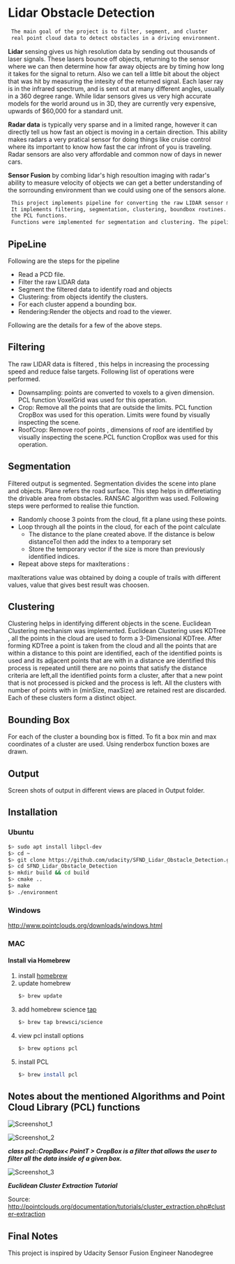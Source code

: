 # Lidar Obstacle Detection

```diff
 The main goal of the project is to filter, segment, and cluster  
 real point cloud data to detect obstacles in a driving environment.
```
**Lidar** sensing gives us high resolution data by sending out thousands of laser signals. These lasers bounce off objects, returning to the sensor where we can then determine how far away objects are by timing how long it takes for the signal to return. Also we can tell a little bit about the object that was hit by measuring the intesity of the returned signal. Each laser ray is in the infrared spectrum, and is sent out at many different angles, usually in a 360 degree range. While lidar sensors gives us very high accurate models for the world around us in 3D, they are currently very expensive, upwards of $60,000 for a standard unit.

**Radar data** is typically very sparse and in a limited range, however it can directly tell us how fast an object is moving in a certain direction. This ability makes radars a very pratical sensor for doing things like cruise control where its important to know how fast the car infront of you is traveling. Radar sensors are also very affordable and common now of days in newer cars.

**Sensor Fusion** by combing lidar's high resoultion imaging with radar's ability to measure velocity of objects we can get a better understanding of the sorrounding environment than we could using one of the sensors alone.

```diff
 This project implements pipeline for converting the raw LIDAR sensor measurements into trackable objects. 
 It implements filtering, segmentation, clustering, boundbox routines. Filtering was performed using 
 the PCL functions. 
 Functions were implemented for segmentation and clustering. The pipeline details are as the following.
```


## PipeLine 
Following are the steps for the pipeline
- Read a PCD file.
- Filter the raw LIDAR data 
- Segment the filtered data to identify road and objects
- Clustering: from objects identify the clusters.
- For each cluster append a bounding box. 
- Rendering:Render the objects and road to the viewer. 



Following are the details for a few of the above steps. 

## Filtering
The raw LIDAR data is filtered , this helps in increasing the processing speed and reduce false targets. Following list of operations were performed. 
 - Downsampling: points are converted to voxels to a given dimension. PCL function VoxelGrid was used for this operation.
 - Crop: Remove all the points that are outside the limits. PCL function CropBox was used for this operation. Limits were found by visually inspecting the scene. 
 - RoofCrop: Remove roof points , dimensions of roof are identified by visually inspecting the scene.PCL function CropBox was used for this operation.
 
## Segmentation
Filtered output is segmented. Segmentation divides the scene into plane and objects. Plane refers the road surface. This step helps in differetiating the drivable area from obstacles. RANSAC algorithm was used. Following steps were performed to realise thie function.
  - Randomly choose 3 points from the cloud, fit a plane using these points.
  - Loop through all the points in the cloud, for each of the point calculate
     - The distance to the plane created above. If the distance is below distanceTol then add the index to a temporary set
     - Store the temporary vector if the size is more than previously identified indices.
  - Repeat above steps for maxIterations : 
  
 maxIterations value was obtained by doing a couple of trails with different values, value that gives best result was choosen. 
 
 ## Clustering
 Clustering helps in identifying different objects in the scene. Euclidean Clustering mechanism was implemented. Euclidean Clustering uses KDTree , all the points in the cloud are used to form a 3-Dimensional KDTree. After forming KDTree a point is taken from the cloud and all the points that are within a distance to this point are identified, each of the identified points is used and its adjacent points that are with in a distance are identified this process is repeated untill there are no points that satisfy the distance criteria are left,all the identified points form a cluster, after that a new point that is not processed is picked and the process is left. All the clusters with number of points with in (minSize, maxSize) are retained rest are discarded. Each of these clusters form a distinct object. 

## Bounding Box 
 For each of the cluster a bounding box is fitted. To fit a box min and max coordinates of a cluster are used. Using renderbox function boxes are drawn. 
 
## Output
 Screen shots of output in different views are placed in Output folder.


## Installation

### Ubuntu 

```bash
$> sudo apt install libpcl-dev
$> cd ~
$> git clone https://github.com/udacity/SFND_Lidar_Obstacle_Detection.git
$> cd SFND_Lidar_Obstacle_Detection
$> mkdir build && cd build
$> cmake ..
$> make
$> ./environment
```

### Windows 

http://www.pointclouds.org/downloads/windows.html

### MAC

#### Install via Homebrew
1. install [homebrew](https://brew.sh/)
2. update homebrew 
	```bash
	$> brew update
	```
3. add  homebrew science [tap](https://docs.brew.sh/Taps) 
	```bash
	$> brew tap brewsci/science
	```
4. view pcl install options
	```bash
	$> brew options pcl
	```
5. install PCL 
	```bash
	$> brew install pcl
	```


## Notes about the mentioned Algorithms and Point Cloud Library (PCL) functions

![Screenshot_1](https://user-images.githubusercontent.com/30608533/65598405-013e4700-dfa4-11e9-9ee4-d48650cd486d.jpg)

![Screenshot_2](https://user-images.githubusercontent.com/30608533/65598416-0602fb00-dfa4-11e9-967b-19cb9db49b09.jpg)



***class pcl::CropBox< PointT > CropBox is a filter that allows the user to filter all the data inside of a given box.***

![Screenshot_3](https://user-images.githubusercontent.com/30608533/65599785-44e68000-dfa7-11e9-9974-15b276202b76.jpg)



***Euclidean Cluster Extraction Tutorial***

Source: http://pointclouds.org/documentation/tutorials/cluster_extraction.php#cluster-extraction



## Final Notes
This project is inspired by Udacity Sensor Fusion Engineer Nanodegree


